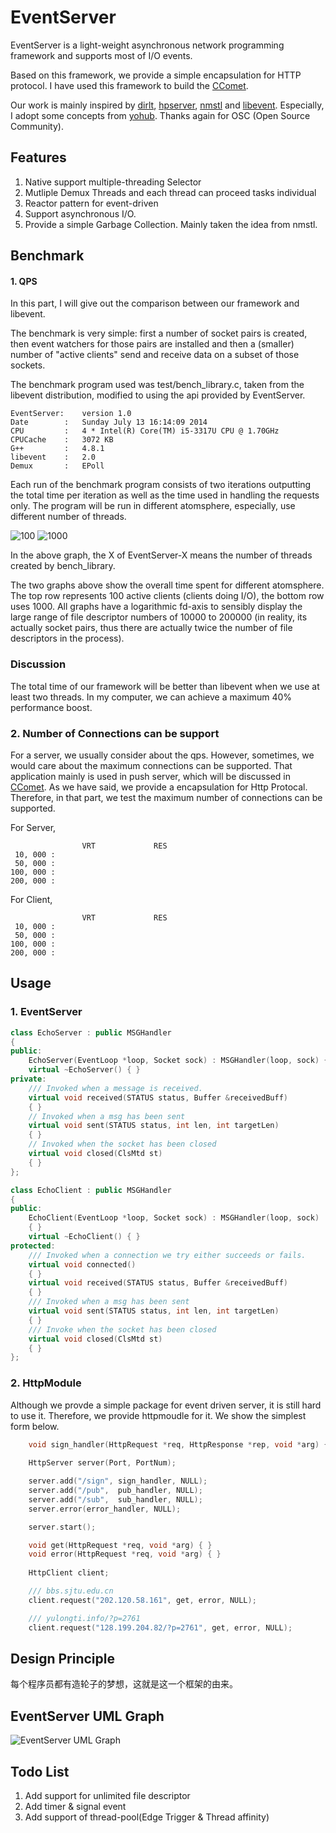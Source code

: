 EventServer
======

EventServer is a light-weight asynchronous network programming framework and supports most of I/O events. 

Based on this framework, we provide a simple encapsulation for HTTP protocol. 
I have used this framework to build the [CComet](https://github.com/mathetian/CComet).

Our work is mainly inspired by [dirlt](http://dirlt.com/‎), [hpserver](http://code.google.com/p/hpserver/), [<span color="red">nmstl</span>](http://nmstl.sourceforge.net/) and [libevent](http://libevent.org). Especially, I adopt some concepts from [yohub](https://github.com/kedebug/yohub). Thanks again for OSC (Open Source Community).

## Features
1. Native support multiple-threading Selector
2. Mutliple Demux Threads and each thread can proceed tasks individual
3. Reactor pattern for event-driven
4. Support asynchronous I/O.
5. Provide a simple Garbage Collection. Mainly taken the idea from nmstl.

## Benchmark

#### 1. QPS

In this part, I will give out the comparison between our framework and libevent.

The benchmark is very simple: first a number of socket pairs is created, then event watchers for those pairs are installed and then a (smaller) number of "active clients" send and receive data on a subset of those sockets.

The benchmark program used was test/bench_library.c, taken from the libevent distribution, modified to using the api provided by EventServer.

```
EventServer:    version 1.0
Date        :   Sunday July 13 16:14:09 2014
CPU         :   4 * Intel(R) Core(TM) i5-3317U CPU @ 1.70GHz
CPUCache    :   3072 KB
G++         :   4.8.1
libevent    :   2.0
Demux       :   EPoll
```

Each run of the benchmark program consists of two iterations outputting the total time per iteration as well as the time used in handling the requests only. The program will be run in different atomsphere, especially, use different number of threads.

![100](https://raw.githubusercontent.com/mathewes/blog-dot-file/master/bench100.png)
![1000](https://raw.githubusercontent.com/mathewes/blog-dot-file/master/bench1000.png)

In the above graph, the X of EventServer-X means the number of threads created by bench_library.

The two graphs above show the overall time spent for different atomsphere. The top row represents 100 active clients (clients doing I/O), the bottom row uses 1000. All graphs have a logarithmic fd-axis to sensibly display the large range of file descriptor numbers of 10000 to 200000 (in reality, its actually socket pairs, thus there are actually twice the number of file descriptors in the process).

### __Discussion__
The total time of our framework will be better than libevent when we use at least two threads. In my computer, we can achieve a maximum 40% performance boost.

### 2. Number of Connections can be support
For a server, we usually consider about the qps. However, sometimes, we would care about the maximum connections can be supported. That application mainly is used in push server, which will be discussed in [CComet](https://github.com/mathetian/CComet). As we have said, we provide a encapsulation for Http Protocal. Therefore, in that part, we test the maximum number of connections can be supported.

For Server,
``` 
                VRT             RES
 10, 000 :    
 50, 000 :    
100, 000 :    
200, 000 :    
```

For Client,
``` 
                VRT             RES
 10, 000 :    
 50, 000 :    
100, 000 :    
200, 000 :    
```

## Usage

### 1. __EventServer__
```C++
class EchoServer : public MSGHandler
{
public:
    EchoServer(EventLoop *loop, Socket sock) : MSGHandler(loop, sock) { }
    virtual ~EchoServer() { }
private:
    /// Invoked when a message is received.
    virtual void received(STATUS status, Buffer &receivedBuff)
    { }
    // Invoked when a msg has been sent
    virtual void sent(STATUS status, int len, int targetLen)
    { }
    // Invoked when the socket has been closed
    virtual void closed(ClsMtd st)
    { }
};

class EchoClient : public MSGHandler
{
public:
    EchoClient(EventLoop *loop, Socket sock) : MSGHandler(loop, sock)
    { }
    virtual ~EchoClient() { }
protected:
    /// Invoked when a connection we try either succeeds or fails.
    virtual void connected()
    { }
    virtual void received(STATUS status, Buffer &receivedBuff)
    { }
    /// Invoked when a msg has been sent
    virtual void sent(STATUS status, int len, int targetLen)
    { }
    /// Invoke when the socket has been closed
    virtual void closed(ClsMtd st)
    { }
};
```

### 2. __HttpModule__

Although we provde a simple package for event driven server, it is still hard to use it. Therefore, we provide httpmoudle for it. We show the simplest form below.

```C++
    void sign_handler(HttpRequest *req, HttpResponse *rep, void *arg) { }
    
    HttpServer server(Port, PortNum);

    server.add("/sign", sign_handler, NULL);
    server.add("/pub",  pub_handler, NULL);
    server.add("/sub",  sub_handler, NULL);
    server.error(error_handler, NULL);

    server.start();
```

```C++
    void get(HttpRequest *req, void *arg) { }
    void error(HttpRequest *req, void *arg) { }
    
    HttpClient client;

    /// bbs.sjtu.edu.cn
    client.request("202.120.58.161", get, error, NULL);

    /// yulongti.info/?p=2761
    client.request("128.199.204.82/?p=2761", get, error, NULL);
```
## Design Principle
每个程序员都有造轮子的梦想，这就是这一个框架的由来。

## EventServer UML Graph

![EventServer UML Graph](https://raw.githubusercontent.com/mathewes/blog-dot-file/master/SealedServer.png)


## Todo List

1. Add support for unlimited file descriptor
2. Add timer & signal event
3. Add support of thread-pool(Edge Trigger & Thread affinity)